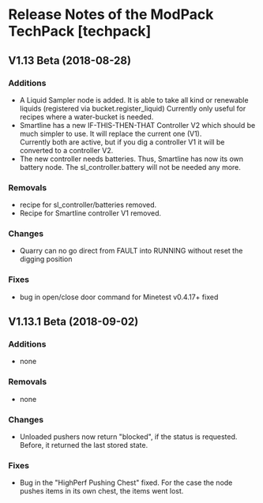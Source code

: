 # Release Notes of the ModPack TechPack [techpack]



## V1.13 Beta (2018-08-28)

### Additions

- A Liquid Sampler node is added. It is able to take all kind or renewable liquids (registered via bucket.register_liquid)
  Currently only useful for recipes where a water-bucket is needed.
- Smartline has a new IF-THIS-THEN-THAT Controller V2 which should be much simpler to use. 
  It will replace the current one (V1).  
  Currently both are active, but if you dig a controller V1 it will be converted to a controller V2.
- The new controller needs batteries. Thus, Smartline has now its own battery node. The sl_controller.battery will not be
  needed any more.

### Removals

- recipe for sl_controller/batteries removed.
- Recipe for Smartline controller V1 removed.

### Changes

- Quarry can no go direct from FAULT into RUNNING without reset the digging position

### Fixes

- bug in open/close door command for Minetest v0.4.17+ fixed



## V1.13.1 Beta (2018-09-02)

### Additions

- none

### Removals

- none

### Changes

- Unloaded pushers now return "blocked", if the status is requested.
  Before, it returned the last stored state.

### Fixes

- Bug in the "HighPerf Pushing Chest" fixed. For the case the node pushes items
  in its own chest, the items went lost.

